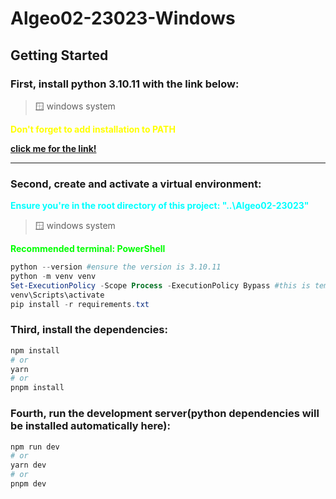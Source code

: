 # Algeo02-23023-Windows

## Getting Started

### First, install python 3.10.11 with the link below:

> 🪟 windows system
<p style="font-weight: bold; color: yellow;">
  Don't forget to add installation to PATH
</p>

<a href="https://www.python.org/ftp/python/3.10.11/python-3.10.11-amd64.exe" style="font-weight: bold">click me for the link!</a>

<hr>

### Second, create and activate a virtual environment:

<p style="font-weight: bold; color: cyan;">
  Ensure you're in the root directory of this project: "..\Algeo02-23023"
</p>

> 🪟 windows system
<p style="font-weight: bold; color: lime;">
  Recommended terminal: PowerShell
</p>

``` powershell
python --version #ensure the version is 3.10.11
python -m venv venv
Set-ExecutionPolicy -Scope Process -ExecutionPolicy Bypass #this is temporary
venv\Scripts\activate
pip install -r requirements.txt
```

### Third, install the dependencies:

```bash
npm install
# or
yarn
# or
pnpm install
```

### Fourth, run the development server(python dependencies will be installed automatically here):

```bash
npm run dev
# or
yarn dev
# or
pnpm dev
```

